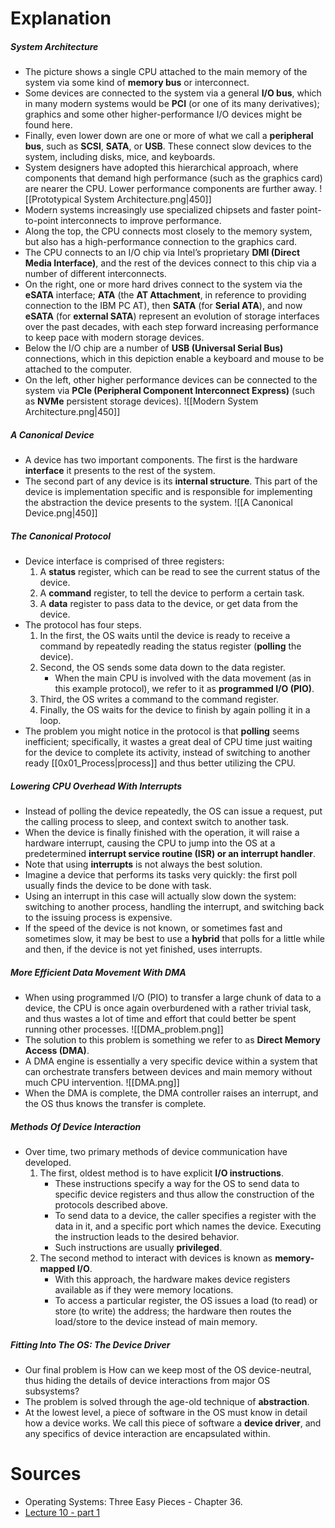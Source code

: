 # Explanation
##### System Architecture
- The picture shows a single CPU attached to the main memory of the system via some kind of **memory bus** or interconnect. 
- Some devices are connected to the system via a general **I/O bus**, which in many modern systems would be **PCI** (or one of its many derivatives); graphics and some other higher-performance I/O devices might be found here. 
- Finally, even lower down are one or more of what we call a **peripheral bus**, such as **SCSI**, **SATA**, or **USB**. These connect slow devices to the system, including disks, mice, and keyboards.
- System designers have adopted this hierarchical approach, where components that demand high performance (such as the graphics card) are nearer the CPU. Lower performance components are further away.
	 ![[Prototypical System Architecture.png|450]]
- Modern systems increasingly use specialized chipsets and faster point-to-point interconnects to improve performance.
- Along the top, the CPU connects most closely to the memory system, but also has a high-performance connection to the graphics card.
- The CPU connects to an I/O chip via Intel’s proprietary **DMI (Direct Media Interface)**, and the rest of the devices connect to this chip via a number of different interconnects.
- On the right, one or more hard drives connect to the system via the **eSATA** interface; **ATA** (the **AT Attachment**, in reference to providing connection to the IBM PC AT), then **SATA** (for **Serial ATA**), and now **eSATA** (for **external SATA**) represent an evolution of storage interfaces over the past decades, with each step forward increasing performance to keep pace with modern storage devices.
- Below the I/O chip are a number of **USB (Universal Serial Bus)** connections, which in this depiction enable a keyboard and mouse to be attached to the computer.
- On the left, other higher performance devices can be connected to the system via **PCIe (Peripheral Component Interconnect Express)** (such as **NVMe** persistent storage devices).
	 ![[Modern System Architecture.png|450]]
##### A Canonical Device
- A device has two important components. The first is the hardware **interface** it presents to the rest of the system.
- The second part of any device is its **internal structure**. This part of the device is implementation specific and is responsible for implementing the abstraction the device presents to the system.
	 ![[A Canonical Device.png|450]]
##### The Canonical Protocol
- Device interface is comprised of three registers: 
	1. A **status** register, which can be read to see the current status of the device. 
	2. A **command** register, to tell the device to perform a certain task.
	3. A **data** register to pass data to the device, or get data from the device.
- The protocol has four steps. 
	1. In the first, the OS waits until the device is ready to receive a command by repeatedly reading the status register (**polling** the device).
	2. Second, the OS sends some data down to the data register.
		- When the main CPU is involved with the data movement (as in this example protocol), we refer to it as **programmed I/O (PIO)**. 
	3. Third, the OS writes a command to the command register.
	4. Finally, the OS waits for the device to finish by again polling it in a loop.
- The problem you might notice in the protocol is that **polling** seems inefficient; specifically, it wastes a great deal of CPU time just waiting for the device to complete its activity, instead of switching to another ready [[0x01_Process|process]] and thus better utilizing the CPU. 
##### Lowering CPU Overhead With Interrupts
- Instead of polling the device repeatedly, the OS can issue a request, put the calling process to sleep, and context switch to another task. 
- When the device is finally finished with the operation, it will raise a hardware interrupt, causing the CPU to jump into the OS at a predetermined **interrupt service routine (ISR) or an interrupt handler**.
- Note that using **interrupts** is not always the best solution.
- Imagine a device that performs its tasks very quickly: the first poll usually finds the device to be done with task. 
- Using an interrupt in this case will actually slow down the system: switching to another process, handling the interrupt, and switching back to the issuing process is expensive.
- If the speed of the device is not known, or sometimes fast and sometimes slow, it may be best to use a **hybrid** that polls for a little while and then, if the device is not yet finished, uses interrupts.
##### More Efficient Data Movement With DMA
- When using programmed I/O (PIO) to transfer a large chunk of data to a device, the CPU is once again overburdened with a rather trivial task, and thus wastes a lot of time and effort that could better be spent running other processes.
	 ![[DMA_problem.png]]
- The solution to this problem is something we refer to as **Direct Memory Access (DMA)**.
- A DMA engine is essentially a very specific device within a system that can orchestrate transfers between devices and main memory without much CPU intervention.
	 ![[DMA.png]]
- When the DMA is complete, the DMA controller raises an interrupt, and the OS thus knows the transfer is complete.
##### Methods Of Device Interaction
- Over time, two primary methods of device communication have developed.
	1. The first, oldest method is to have explicit **I/O instructions**.
		- These instructions specify a way for the OS to send data to specific device registers and thus allow the construction of the protocols described above. 
		- To send data to a device, the caller specifies a register with the data in it, and a specific port which names the device. Executing the instruction leads to the desired behavior.
		- Such instructions are usually **privileged**.
	2. The second method to interact with devices is known as **memory-mapped I/O**.
		- With this approach, the hardware makes device registers available as if they were memory locations.
		- To access a particular register, the OS issues a load (to read) or store (to write) the address; the hardware then routes the load/store to the device instead of main memory.
##### Fitting Into The OS: The Device Driver
- Our final problem is How can we keep most of the OS device-neutral, thus hiding the details of device interactions from major OS subsystems?
- The problem is solved through the age-old technique of **abstraction**.
- At the lowest level, a piece of software in the OS must know in detail how a device works. We call this piece of software a **device driver**, and any specifics of device interaction are encapsulated within.
# Sources
- Operating Systems: Three Easy Pieces - Chapter 36.
- [Lecture 10 - part 1](https://youtu.be/SQz2CTpI-NM)